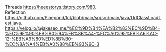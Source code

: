 Threads https://heeestorys.tistory.com/980.  
Reflection https://github.com/Pinepond/tct/blob/main/sp/src/main/java/UrlClassLoadTest.java.  
https://velog.io/@jakeseo_me/%EC%9D%B4%EA%B2%83%EC%9D%B4-%EC%9E%90%EB%B0%94%EB%8B%A4-%EC%A0%95%EB%A6%AC-12-%EB%A9%80%ED%8B%B0-%EC%8A%A4%EB%A0%88%EB%93%9C-3
